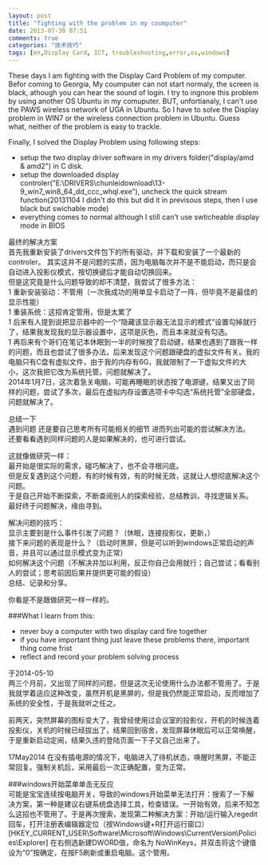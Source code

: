 ```yaml
---
layout: post
title: "fighting with the problem in my coumputer"
date: 2013-07-30 07:51
comments: true
categories: "技术技巧"
tags: [en,Display Card, ICT, troubleshooting,error,os,windows]
---
```

These days I am fighting with the Display Card Problem of my computer. Befor coming to Georgia, My coumputer can not start normaly, the screen is black, athough you can hear the sound of login. I try to ingnore this problem by using another OS Ubuntu in my comuputer.  BUT, unfortianaly, I can't use the PAWS wireless network of UGA in Ubuntu. So I have to solve the Display problem in WIN7 or the wireless connection problem in Ubuntu. Guess what, neither of the problem is easy to trackle.  

Finally, I solved the Display Problem using following steps:  
+   setup the two display driver software in my drivers folder("display/amd & amd2") in C disk.  
+   setup the downloaded display controler("E:\DRIVERS\chunleidownload\13-9_win7_win8_64_dd_ccc_whql.exe"), uncheck the quick stream function(20131104 I didn't do this but did it in previsous steps, then I use black but swichable mode)  
+   everything comes to normal although I still can't use swticheable display mode in BIOS  

最终的解决方案  
首先我重新安装了drivers文件包下的所有驱动，并下载和安装了一个最新的controler。 
其实这并不是问题的实质，因为电脑每次并不是不能启动，而只是会自动进入投影仪模式，按切换键后才能自动切换回来。  
但是这究竟是什么问题导致的却不清楚，我尝试了很多方法：  
1 重新安装驱动：不管用（一次我成功的用单显卡启动了一阵，但毕竟不是最佳的显示性能）  
1 重装系统：这招肯定管用，但是太累了  
1 后来有人提到说把显示器中的一个“隐藏该显示器无法显示的模式”设置勾掉就行了，结果我发现我的显示器设置中，这项是灰色，而且本来就没有勾选。  
1 再后来有个哥们在笔记本休眠到一半的时候按了启动键，结果也遇到了跟我一样的问题，而且也尝试了很多办法，后来发现这个问题跟硬盘的虚拟文件有关。我的电脑只有C盘有虚拟文件，由于我的内存有6G，我就限制了一下虚拟文件的大小，这次我把它改为系统托管。问题就解决了。  
2014年1月7日，这次着急关电脑，可能再睡眠的状态按了电源键，结果又出了同样的问题，尝试了多次，最后在虚拟内存设置选项卡中勾选“系统托管”全部硬盘，问题就解决了。

总结一下  
遇到问题 还是要自己思考所有可能相关的细节 进而列出可能的尝试解决方法。  
还要看看遇到同样问题的人是如果解决的，也可进行尝试。  

这就像做研究一样：  
最开始是很实际的需求，碰巧解决了，也不会寻根问底。  
但是反复遇到这个问题，有的时候有效，有的时候无效，这就让人想彻底解决这个问题。  
于是自己开始不断探索，不断查阅别人的探索经验，总结教训，寻找逻辑关系。  
最好终于问题解决，缘由寻到。  

解决问题的技巧：  
显示主要到是什么事件引发了问题？（休眠，连接投影仪，更新，）  
接下来问题的表现是什么？（启动时黑屏，但是可以听到windows正常启动的声音，并且可以通过显示模式变为正常）  
如何解决这个问题（不解决并加以利用，反正你自己会用就行；自己尝试；看看别人的尝试；思考前因后果并提供更可能的假设）  
总结、记录和分享。  

你看是不是跟做研究一样一样的。  

###What I learn from this:  
+   never buy a computer with two display card fire together  
+   if you have important thing just leave these problems there, important thing come frist  
+   reflect and record your problem solving process  

<add>于2014-05-10  
两三个月前，又出现了同样的问题，但是这次无论使用什么办法都不管用了。于是我就学着适应这种改变，虽然开机是黑屏的，但是我仍然能正常启动，反而增加了系统的安全性，于是我就听之任之。  

前两天，突然屏幕的图标变大了，我曾经使用过会议室的投影仪，开机的时候连着投影仪，关机的时候已经拔出了，结果回到宿舍，发现屏幕休眠后可以正常唤醒，于是重新启动定闹，结果久违的登陆页面一下子又自己出来了。</add>  

<add>17May2014  在没有插电源的情况下，电脑进入了待机状态，唤醒时黑屏，不能正常回复。强制关机后，采用最后一次正确配置，变为正常。</add>  

###windows开始菜单单击无反应  
可能是宝宝连续按电脑开关，导致的windows开始菜单无法打开：搜索了一下解决方案，第一种是建议右键系统盘选择工具，检查错误。一开始有效，后来不知怎么这招也不管用了。于是再次搜索，发现第二种解决方案：开始/运行输入regedit回车，打开注册表编辑器定位（按Windows键+R打开运行窗口） [HKEY_CURRENT_USER\Software\Microsoft\Windows\CurrentVersion\Policies\Explorer] 在右侧选新建DWORD值，命名为 NoWinKeys，并双击将这个键值设为“0”按确定，在按F5刷新或重启电脑。这个管用。  